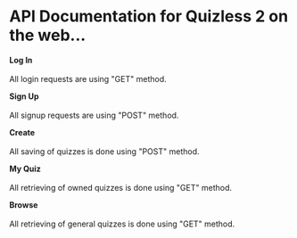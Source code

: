 # API Documentation for Quizless 2 on the web...

**Log In** <br><br>
All login requests are using "GET" method.

**Sign Up** <br><br>
All signup requests are using "POST" method.

**Create** <br><br>
All saving of quizzes is done using "POST" method.

**My Quiz** <br><br>
All retrieving of owned quizzes is done using "GET" method.

**Browse** <br><br>
All retrieving of general quizzes is done using "GET" method.
